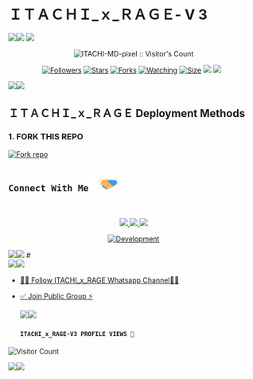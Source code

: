  # ＩＴＡＣＨＩ_ｘ_ＲＡＧＥ- V 3
   <a><img src='https://i.imgur.com/LyHic3i.gif'/></a><a><img src='https://i.imgur.com/LyHic3i.gif'/></a>
<img src="https://telegra.ph/file/2c1f6c598eab67b0f8ffa.jpg"/> 
<p align="center"><img src="https://profile-counter.glitch.me/{ITACH-MD-pixel}/count.svg" alt="ITACHI-MD-pixel :: Visitor's Count" /></p>
<p align="center">
<a href="https://github.com/ITACHI-MD-pixel/followers"><img title="Followers" src="https://img.shields.io/github/followers/ITACHI-MD-pixel?color=red&style=flat-square"></a>
<a href="https://github.com/ITACHI-MD-pixel/Neon-animation-buttons/stargazers/"><img title="Stars" src="https://img.shields.io/github/stars/ITACHI-MD-pixel/Neon-animation-buttons?color=blue&style=flat-square"></a>
<a href="https://github.com/ITACHI-MD-pixel/Neon-animation-buttons/network/members"><img title="Forks" src="https://img.shields.io/github/forks/ITACHI-MD-pixel/Neon-animation-buttons?color=red&style=flat-square"></a>
<a href="https://github.com/ITACHI-MD-pixel/Neon-animation-buttons/watchers"><img title="Watching" src="https://img.shields.io/github/watchers/ITACHI-MD-pixel/Neon-animation-buttons?label=Watchers&color=blue&style=flat-square"></a>
<a href="https://github.com/ITACHI-MD-pixel/Neon-animation-buttons/"><img title="Size" src="https://img.shields.io/github/repo-size/ITACHI-MD-pixel/Neon-animation-buttons?style=flat-square&color=green"></a>
<a href="https://hits.seeyoufarm.com"><img src="https://hits.seeyoufarm.com/api/count/incr/badge.svg?url=https%3A%2F%2Fgithub.com%2FITACHI-MD-pixel%2FNeon-animation-buttons&count_bg=%2379C83D&title_bg=%23555555&icon=probot.svg&icon_color=%2300FF6D&title=hits&edge_flat=false"/></a>
<a href="https://github.com/ITACHI-MD-pixel/Neon-animation-buttons/graphs/commit-activity"><img height="20" src="https://img.shields.io/badge/Maintained%3F-yes-green.svg"></a>&nbsp;&nbsp;
</p>
<p align='center'>
    </p>
<a><img src='https://i.imgur.com/LyHic3i.gif'/></a><a><img src='https://i.imgur.com/LyHic3i.gif'/></a>
<p align="center">

 ## ＩＴＡＣＨＩ_ｘ_ＲＡＧＥ Deployment Methods

### 1. FORK THIS REPO

<a href='https://github.com/ITACHI-MD-pixel/Neon-animation-buttons/fork' target="_blank"><img alt='Fork repo' src='https://img.shields.io/badge/Fork This Repo-black?style=for-the-badge&logo=git&logoColor=white'/></a>
## ```Connect With Me```<img src="https://github.com/0xAbdulKhalid/0xAbdulKhalid/raw/main/assets/mdImages/handshake.gif" width ="80"></h1> 
 <br> 
<p align="center">
<a href="https://wa.me/2348132290207"><img src="https://img.shields.io/badge/Contact Paul-25D366?style=for-the-badge&logo=whatsapp&logoColor=white" />
<a href="https://whatsapp.com/channel/0029VafgKHuDjiOa7y21kq37"><img src="https://img.shields.io/badge/Join Official Channel-25D366?style=for-the-badge&logo=whatsapp&logoColor=white" />
<a href="https://t.me/alvindoxx"><img src="https://img.shields.io/badge/Telegram-0088cc?style=for-the-badge&logo=telegram&logoColor=white" /><br>
<p align="center">
<img alt="Development" width="250" src="https://media2.giphy.com/media/W9tBvzTXkQopi/giphy.gif?cid=6c09b952xu6syi1fyqfyc04wcfk0qvqe8fd7sop136zxfjyn&ep=v1_internal_gif_by_id&rid=giphy.gif&ct=g" /> </p>
<a><img src='https://i.imgur.com/LyHic3i.gif'/></a><a><img src='https://i.imgur.com/LyHic3i.gif'/></a>
# 

<br>
<a><img src='https://i.imgur.com/LyHic3i.gif'/></a><a><img src='https://i.imgur.com/LyHic3i.gif'/></a>

* [👨‍💻 Follow ITACHI_x_RAGE Whatsapp Channel👨‍💻]("https://whatsapp.com/channel/0029VafgKHuDjiOa7y21kq37")


* [✅ Join Public Group ⚡]("https://chat.whatsapp.com/DAQHuiVkoQJEQ4esni38DA")

  <a><img src='https://i.imgur.com/LyHic3i.gif'/></a><a><img src='https://i.imgur.com/LyHic3i.gif'/></a>
    
  #### ```ITACHI_x_RAGE-V3 PROFILE VIEWS 🧚```
![Visitor Count]("https://profile-counter.glitch.me/ITACHI-MD-pixel/count.svg")

<a><img src='https://i.imgur.com/LyHic3i.gif'/></a><a><img src='https://i.imgur.com/LyHic3i.gif'/></a>
